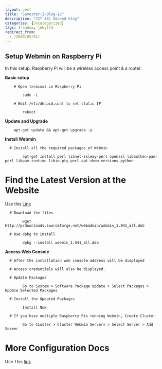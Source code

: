 ```yaml
---
layout: post
title: "Semester-2-Blog-12"
description: "CIT 481 Second blog"
categories: [uncategorized]
tags: [random, jekyll]
redirect_from:
  - /2020/05/01/
---
```


## Setup Webmin on Raspberry Pi

In this setup, Raspberry Pi will be a wireless access point & a router.

   __Basic setup__

        # Open terminal in Raspberry Pi
        
            sudo -i

        # Edit /etc/dhcpcd.conf to set static IP

            reboot
 
  __Update and Upgrade__

        apt-get update && apt-get upgrade -y

  __Install Webmin__

      # Install all the required packages of Webmin
      
            apt-get install perl libnet-ssleay-perl openssl libauthen-pam-perl libpam-runtime libio-pty-perl apt-show-versions python

   # Find the Latest Version at the Website

   Use this [Link](http://www.webmin.com/deb.html)
      
      # Download the files

            wget http://prdownloads.sourceforge.net/webadmin/webmin_1.941_all.deb
      
      # Use dpkg to install

            dpkg --install webmin_1.941_all.deb

  __Access Web Console__

      # After the installation web console address will be displayed

      # Access credentials will also be displayed.

      # Update Packages 
      
            Go to System > Software Package Update > Select Packages > Update Selected Packages

      # Install the Updated Packages

            Install Now

      # If you have multiple Raspberry Pis running Webmin, Create Cluster

            Go to CLuster > Cluster Webmin Servers > Select Server > Add Server

   # More Configuration Docs

   Use This [link](https://doxfer.webmin.com/Webmin/Webmin_Modules)